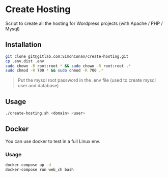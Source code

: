 # Create Hosting

Script to create all the hosting for Wordpress projects (with Apache / PHP / Mysql)

## Installation

```bash
git clone git@gitlab.com:SimonConan/create-hosting.git
cp .env.dist .env
sudo chown -R root:root * && sudo chown -R root:root .*
sudo chmod -R 700 * && sudo chmod -R 700 .*
```

> Put the mysql root password in the .env file (used to create mysql user and database)


## Usage

```bash
./create-hosting.sh <domain> <user>
```

## Docker

You can use docker to test in a full Linux env.

### Usage
```bash
docker-compose up -d
docker-compose run web_ch bash
```